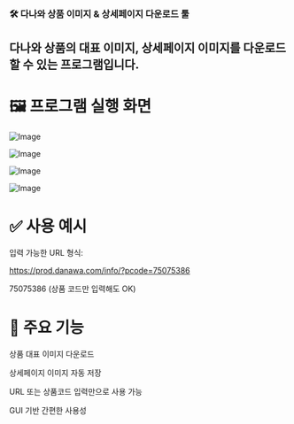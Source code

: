 ### 🛠 다나와 상품 이미지 & 상세페이지 다운로드 툴
## 다나와 상품의 대표 이미지, 상세페이지 이미지를 다운로드할 수 있는 프로그램입니다. <br>
# 🖼 프로그램 실행 화면

![Image](https://github.com/user-attachments/assets/886cf846-b279-4164-a55f-c6b6761045f5)

![Image](https://github.com/user-attachments/assets/886cf846-b279-4164-a55f-c6b6761045f5)

![Image](https://github.com/user-attachments/assets/bc85a088-64dd-4880-af11-a38bc0af3caf)

![Image](https://github.com/user-attachments/assets/2dfb7d92-c1b3-4e3d-89d9-463bacd231fa)


# ✅ 사용 예시
입력 가능한 URL 형식:

https://prod.danawa.com/info/?pcode=75075386

75075386 (상품 코드만 입력해도 OK)


# 📌 주요 기능
상품 대표 이미지 다운로드

상세페이지 이미지 자동 저장

URL 또는 상품코드 입력만으로 사용 가능

GUI 기반 간편한 사용성

